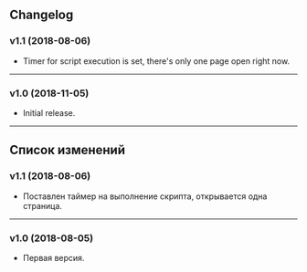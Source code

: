 ## Changelog
### v1.1 (2018-08-06)
* Timer for script execution is set, there's only one page open right now.
***
### v1.0 (2018-11-05)
* Initial release.

***

## Список изменений
### v1.1 (2018-08-06)
* Поставлен таймер на выполнение скрипта, открывается одна страница.
***
### v1.0 (2018-08-05)
* Первая версия.
